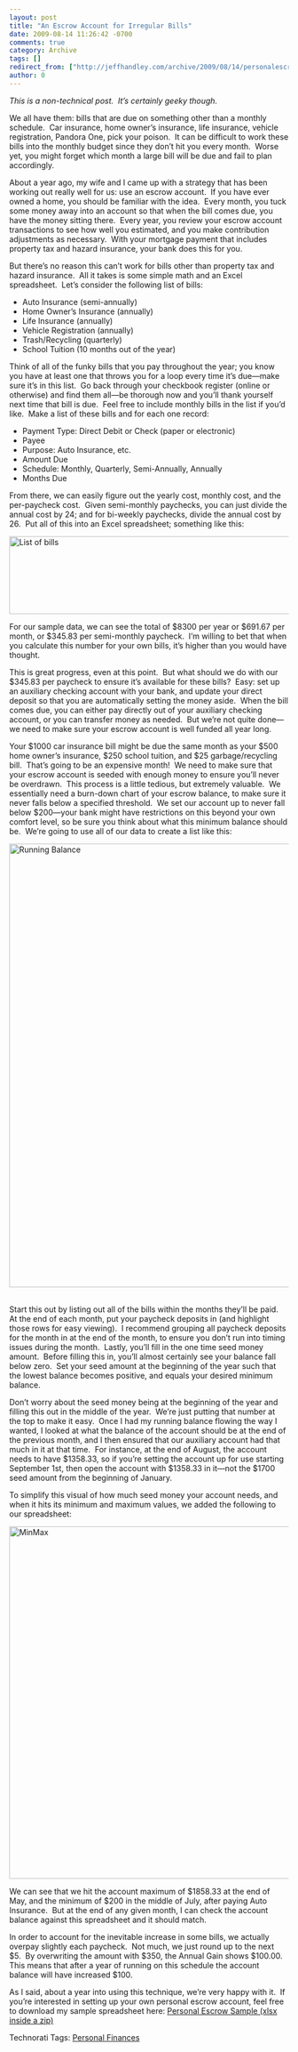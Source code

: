 ```yaml
---
layout: post
title: "An Escrow Account for Irregular Bills"
date: 2009-08-14 11:26:42 -0700
comments: true
category: Archive
tags: []
redirect_from: ["http://jeffhandley.com/archive/2009/08/14/personalescrow.aspx"]
author: 0
---
```

<!-- more -->
<p><em>This is a non-technical post.  It’s certainly geeky though.</em></p>  <p>We all have them: bills that are due on something other than a monthly schedule.  Car insurance, home owner’s insurance, life insurance, vehicle registration, Pandora One, pick your poison.  It can be difficult to work these bills into the monthly budget since they don’t hit you every month.  Worse yet, you might forget which month a large bill will be due and fail to plan accordingly.</p>  <p>About a year ago, my wife and I came up with a strategy that has been working out really well for us: use an escrow account.  If you have ever owned a home, you should be familiar with the idea.  Every month, you tuck some money away into an account so that when the bill comes due, you have the money sitting there.  Every year, you review your escrow account transactions to see how well you estimated, and you make contribution adjustments as necessary.  With your mortgage payment that includes property tax and hazard insurance, your bank does this for you.</p>  <p>But there’s no reason this can’t work for bills other than property tax and hazard insurance.  All it takes is some simple math and an Excel spreadsheet.  Let’s consider the following list of bills:</p>  <ul>   <li>Auto Insurance (semi-annually) </li>    <li>Home Owner’s Insurance (annually) </li>    <li>Life Insurance (annually) </li>    <li>Vehicle Registration (annually) </li>    <li>Trash/Recycling (quarterly) </li>    <li>School Tuition (10 months out of the year) </li> </ul>  <p>Think of all of the funky bills that you pay throughout the year; you know you have at least one that throws you for a loop every time it’s due—make sure it’s in this list.  Go back through your checkbook register (online or otherwise) and find them all—be thorough now and you’ll thank yourself next time that bill is due.  Feel free to include monthly bills in the list if you’d like.  Make a list of these bills and for each one record:</p>  <ul>   <li>Payment Type: Direct Debit or Check (paper or electronic) </li>    <li>Payee </li>    <li>Purpose: Auto Insurance, etc. </li>    <li>Amount Due </li>    <li>Schedule: Monthly, Quarterly, Semi-Annually, Annually </li>    <li>Months Due </li> </ul>  <p>From there, we can easily figure out the yearly cost, monthly cost, and the per-paycheck cost.  Given semi-monthly paychecks, you can just divide the annual cost by 24; and for bi-weekly paychecks, divide the annual cost by 26.  Put all of this into an Excel spreadsheet; something like this:</p>  <p><a href="http://jeffhandley.com/images/jeffhandley_com/WindowsLiveWriter/AnEscrowAccountforIrregularBills_3E31/BillList_4.png" rel="lightbox"><img style="display: inline; margin-left: 0px; margin-right: 0px" title="List of bills" alt="List of bills" src="http://jeffhandley.com/images/jeffhandley_com/WindowsLiveWriter/AnEscrowAccountforIrregularBills_3E31/BillList_thumb_1.png" width="640" height="140" /></a> </p>  <p>For our sample data, we can see the total of $8300 per year or $691.67 per month, or $345.83 per semi-monthly paycheck.  I’m willing to bet that when you calculate this number for your own bills, it’s higher than you would have thought.</p>  <p>This is great progress, even at this point.  But what should we do with our $345.83 per paycheck to ensure it’s available for these bills?  Easy: set up an auxiliary checking account with your bank, and update your direct deposit so that you are automatically setting the money aside.  When the bill comes due, you can either pay directly out of your auxiliary checking account, or you can transfer money as needed.  But we’re not quite done—we need to make sure your escrow account is well funded all year long.</p>  <p>Your $1000 car insurance bill might be due the same month as your $500 home owner’s insurance, $250 school tuition, and $25 garbage/recycling bill.  That’s going to be an expensive month!  We need to make sure that your escrow account is seeded with enough money to ensure you’ll never be overdrawn.  This process is a little tedious, but extremely valuable.  We essentially need a burn-down chart of your escrow balance, to make sure it never falls below a specified threshold.  We set our account up to never fall below $200—your bank might have restrictions on this beyond your own comfort level, so be sure you think about what this minimum balance should be.  We’re going to use all of our data to create a list like this:</p>  <p><img style="display: inline; margin-left: 0px; margin-right: 0px" title="Running Balance" alt="Running Balance" src="http://jeffhandley.com/images/jeffhandley_com/WindowsLiveWriter/AnEscrowAccountforIrregularBills_3E31/RunningBalance_2.png" width="553" height="798" /> </p>  <p />  <p>   <br />Start this out by listing out all of the bills within the months they’ll be paid.  At the end of each month, put your paycheck deposits in (and highlight those rows for easy viewing).  I recommend grouping all paycheck deposits for the month in at the end of the month, to ensure you don’t run into timing issues during the month.  Lastly, you’ll fill in the one time seed money amount.  Before filling this in, you’ll almost certainly see your balance fall below zero.  Set your seed amount at the beginning of the year such that the lowest balance becomes positive, and equals your desired minimum balance.</p>  <p>Don’t worry about the seed money being at the beginning of the year and filling this out in the middle of the year.  We’re just putting that number at the top to make it easy.  Once I had my running balance flowing the way I wanted, I looked at what the balance of the account should be at the end of the previous month, and I then ensured that our auxiliary account had that much in it at that time.  For instance, at the end of August, the account needs to have $1358.33, so if you’re setting the account up for use starting September 1st, then open the account with $1358.33 in it—not the $1700 seed amount from the beginning of January.</p>  <p>To simplify this visual of how much seed money your account needs, and when it hits its minimum and maximum values, we added the following to our spreadsheet:</p>  <p><img style="display: inline; margin-left: 0px; margin-right: 0px" title="MinMax" alt="MinMax" src="http://jeffhandley.com/images/jeffhandley_com/WindowsLiveWriter/AnEscrowAccountforIrregularBills_3E31/MinMax_2.png" width="567" height="634" /> </p>  <p>We can see that we hit the account maximum of $1858.33 at the end of May, and the minimum of $200 in the middle of July, after paying Auto Insurance.  But at the end of any given month, I can check the account balance against this spreadsheet and it should match.</p>  <p>In order to account for the inevitable increase in some bills, we actually overpay slightly each paycheck.  Not much, we just round up to the next $5.  By overwriting the amount with $350, the Annual Gain shows $100.00.  This means that after a year of running on this schedule the account balance will have increased $100.</p>  <p>As I said, about a year into using this technique, we’re very happy with it.  If you’re interested in setting up your own personal escrow account, feel free to download my sample spreadsheet here: <a href="https://jeffhandley.blob.core.windows.net/blogfiles/Personal-Escrow.zip" target="_blank">Personal Escrow Sample (xlsx inside a zip)</a></p>  <div style="padding-bottom: 0px; margin: 0px; padding-left: 0px; padding-right: 0px; display: inline; float: none; padding-top: 0px" id="scid:0767317B-992E-4b12-91E0-4F059A8CECA8:e81483fd-d7f5-47c6-bfc7-379262e9338b" class="wlWriterEditableSmartContent">Technorati Tags: <a href="http://technorati.com/tags/Personal+Finances" rel="tag">Personal Finances</a></div>

